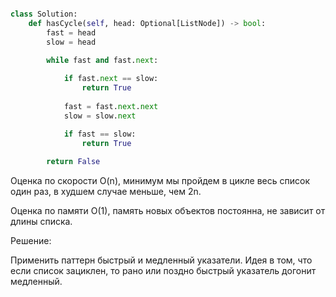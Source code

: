 ```python

class Solution:
    def hasCycle(self, head: Optional[ListNode]) -> bool:
        fast = head
        slow = head

        while fast and fast.next:
            
            if fast.next == slow:
                return True
        
            fast = fast.next.next
            slow = slow.next

            if fast == slow:
                return True
        
        return False
```
Оценка по скорости O(n), минимум мы пройдем в цикле весь список один раз, 
в худшем случае меньше, чем 2n.

Оценка по памяти O(1), память новых объектов постоянна, 
не зависит от длины списка.

Решение:

Применить паттерн быстрый и медленный указатели. 
Идея в том, что если список зациклен, 
то рано или поздно быстрый указатель догонит медленный.

